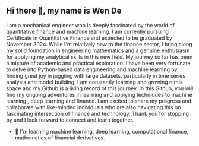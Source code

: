 ## Hi there 👋, my name is Wen De

I am a mechanical engineer who is deeply fascinated by the world of quantitative finance and machine learning. I am currently pursuing Certificate in Quantitative Finance and expected to be graduated by November 2024. While I'm relatively new to the finance sector, I bring along my solid foundation in engineering mathematics and a genuine enthusiasm for applying my analytical skiils in this new field. My journey so far has been a mixture of academic and practical exploration. I have been very fortunate to delve into Python-based data engineering and machine learning by finding great joy in juggling with large datasets, particularly in time series analysis and model building. I am constantly learning and growing n this space and my Github is a living record of this journey. In this Github, you will find my ongoing adventures in learning and applying techniques to machine learning , deep learning and finance. I am excited to share my progress and collaborate with like-minded individuals who are also navigating this on fascinating intersection of finance and technology. Thank you for stopping by and I look forward to connect and learn together.

- 🧠 I'm learning machine learning, deep learning, computational finance, mathematics of financial derivatives.
<!--
**WenDeQF/WenDeQF** is a ✨ _special_ ✨ repository because its `README.md` (this file) appears on your GitHub profile.
I am a mechanical engineer who is deeply fascinated by the world of quantitative finance and machine learning. I am currently pursuing Certificate in Quantitative Fiance and expected to be graduated by November 2024. While I'm relatively new to the finance sector, I bring along my solid foundation in engineering mathematics and a genuine enthusiasm for applying my analytical skiils in this new field. My journey so far has been a mixture of academic and practical exploration. I have been very fortunate to delve into Python-based data engineering and machine learning by finding great joy in juggling with large datasets, particularly in time series analysis and model building. I am constantly learning and growing n this space and my Github is a living record of this journey. In this Github, you will find my ongoing adventures in learning and applying techniques to machine learning , deep learning and finance. I am excited to share my progress and collaborate with like-minded individuals who are also navigating this on fascinating intersection of finance and technology. Thank you for stopping by and I look forward to connect and learn together.

Here are some ideas to get you started:

- 🔭 I’m currently working on 
- 🌱 I’m currently learning ...
- 👯 I’m looking to collaborate on ...
- 🤔 I’m looking for help with ...
- 💬 Ask me about ...
- 📫 How to reach me: ...
- 😄 Pronouns: ...
- ⚡ Fun fact: ...
- 🧠 I am currently learning TensorFlow
-->
